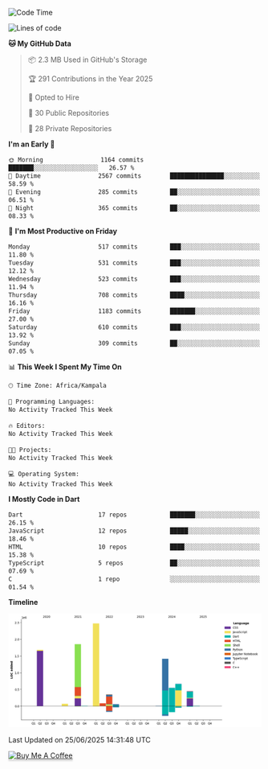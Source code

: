 <!--START_SECTION:waka-->
![Code Time](http://img.shields.io/badge/Code%20Time-949%20hrs%209%20mins-blue)

![Lines of code](https://img.shields.io/badge/From%20Hello%20World%20I%27ve%20Written-9.7%20million%20lines%20of%20code-blue)

**🐱 My GitHub Data** 

> 📦 2.3 MB Used in GitHub's Storage 
 > 
> 🏆 291 Contributions in the Year 2025
 > 
> 💼 Opted to Hire
 > 
> 📜 30 Public Repositories 
 > 
> 🔑 28 Private Repositories 
 > 
**I'm an Early 🐤** 

```text
🌞 Morning                1164 commits        ███████░░░░░░░░░░░░░░░░░░   26.57 % 
🌆 Daytime                2567 commits        ███████████████░░░░░░░░░░   58.59 % 
🌃 Evening                285 commits         ██░░░░░░░░░░░░░░░░░░░░░░░   06.51 % 
🌙 Night                  365 commits         ██░░░░░░░░░░░░░░░░░░░░░░░   08.33 % 
```
📅 **I'm Most Productive on Friday** 

```text
Monday                   517 commits         ███░░░░░░░░░░░░░░░░░░░░░░   11.80 % 
Tuesday                  531 commits         ███░░░░░░░░░░░░░░░░░░░░░░   12.12 % 
Wednesday                523 commits         ███░░░░░░░░░░░░░░░░░░░░░░   11.94 % 
Thursday                 708 commits         ████░░░░░░░░░░░░░░░░░░░░░   16.16 % 
Friday                   1183 commits        ███████░░░░░░░░░░░░░░░░░░   27.00 % 
Saturday                 610 commits         ███░░░░░░░░░░░░░░░░░░░░░░   13.92 % 
Sunday                   309 commits         ██░░░░░░░░░░░░░░░░░░░░░░░   07.05 % 
```


📊 **This Week I Spent My Time On** 

```text
🕑︎ Time Zone: Africa/Kampala

💬 Programming Languages: 
No Activity Tracked This Week

🔥 Editors: 
No Activity Tracked This Week

🐱‍💻 Projects: 
No Activity Tracked This Week

💻 Operating System: 
No Activity Tracked This Week
```

**I Mostly Code in Dart** 

```text
Dart                     17 repos            ███████░░░░░░░░░░░░░░░░░░   26.15 % 
JavaScript               12 repos            █████░░░░░░░░░░░░░░░░░░░░   18.46 % 
HTML                     10 repos            ████░░░░░░░░░░░░░░░░░░░░░   15.38 % 
TypeScript               5 repos             ██░░░░░░░░░░░░░░░░░░░░░░░   07.69 % 
C                        1 repo              ░░░░░░░░░░░░░░░░░░░░░░░░░   01.54 % 
```



**Timeline**

![Lines of Code chart](https://raw.githubusercontent.com/drexhacker/drexhacker/main/assets/bar_graph.png)


 Last Updated on 25/06/2025 14:31:48 UTC
<!--END_SECTION:waka-->

<a href="https://www.buymeacoffee.com/drexsoftorg" target="_blank"><img src="https://www.buymeacoffee.com/assets/img/custom_images/orange_img.png" alt="Buy Me A Coffee" style="height: 41px !important;width: 174px !important;box-shadow: 0px 3px 2px 0px rgba(190, 190, 190, 0.5) !important;-webkit-box-shadow: 0px 3px 2px 0px rgba(190, 190, 190, 0.5) !important;" ></a>


<!---
drexhacker/drexhacker is a ✨ special ✨ repository because its `README.md` (this file) appears on your GitHub profile.
You can click the Preview link to take a look at your changes.
--->
